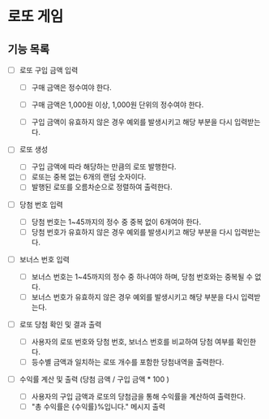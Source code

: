 # 로또 게임

## 기능 목록

- [ ] 로또 구입 금액 입력

  - [ ] 구매 금액은 정수여야 한다.

  - [ ] 구매 금액은 1,000원 이상, 1,000원 단위의 정수여야 한다.

  - [ ] 구입 금액이 유효하지 않은 경우 예외를 발생시키고 해당 부분을 다시 입력받는다.

- [ ] 로또 생성

  - [ ] 구입 금액에 따라 해당하는 만큼의 로또 발행한다.
  - [ ] 로또는 중복 없는 6개의 랜덤 숫자이다.
  - [ ] 발행된 로또를 오름차순으로 정렬하여 출력한다.

- [ ] 당첨 번호 입력

  - [ ] 당첨 번호는 1~45까지의 정수 중 중복 없이 6개여야 한다.
  - [ ] 당첨 번호가 유효하지 않은 경우 예외를 발생시키고 해당 부분을 다시 입력받는다.

- [ ] 보너스 번호 입력

  - [ ] 보너스 번호는 1~45까지의 정수 중 하나여야 하며, 당첨 번호와는 중복될 수 없다.
  - [ ] 보너스 번호가 유효하지 않은 경우 예외를 발생시키고 해당 부분을 다시 입력받는다.

- [ ] 로또 당첨 확인 및 결과 출력

  - [ ] 사용자의 로또 번호와 당첨 번호, 보너스 번호를 비교하여 당첨 여부를 확인한다.
  - [ ] 등수별 금액과 일치하는 로또 개수를 포함한 당첨내역을 출력한다.

- [ ] 수익률 계산 및 출력 (당첨 금액 / 구입 금액 \* 100 )

  - [ ] 사용자의 구입 금액과 로또의 당첨금을 통해 수익률을 계산하여 출력한다.
  - [ ] "총 수익률은 {수익률}%입니다." 메시지 출력
